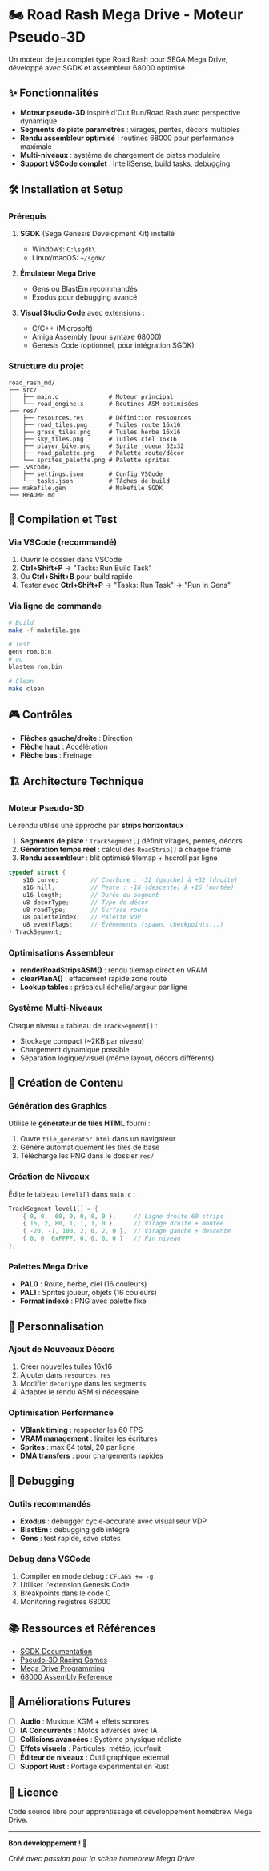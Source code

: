 # 🏍️ Road Rash Mega Drive - Moteur Pseudo-3D

Un moteur de jeu complet type Road Rash pour SEGA Mega Drive, développé avec SGDK et assembleur 68000 optimisé.

## ✨ Fonctionnalités

- **Moteur pseudo-3D** inspiré d'Out Run/Road Rash avec perspective dynamique
- **Segments de piste paramétrés** : virages, pentes, décors multiples
- **Rendu assembleur optimisé** : routines 68000 pour performance maximale
- **Multi-niveaux** : système de chargement de pistes modulaire
- **Support VSCode complet** : IntelliSense, build tasks, debugging

## 🛠️ Installation et Setup

### Prérequis

1. **SGDK** (Sega Genesis Development Kit) installé
   - Windows: `C:\sgdk\`
   - Linux/macOS: `~/sgdk/`

2. **Émulateur Mega Drive**
   - Gens ou BlastEm recommandés
   - Exodus pour debugging avancé

3. **Visual Studio Code** avec extensions :
   - C/C++ (Microsoft)
   - Amiga Assembly (pour syntaxe 68000)
   - Genesis Code (optionnel, pour intégration SGDK)

### Structure du projet

```
road_rash_md/
├── src/
│   ├── main.c              # Moteur principal
│   └── road_engine.s       # Routines ASM optimisées
├── res/
│   ├── resources.res       # Définition ressources
│   ├── road_tiles.png      # Tuiles route 16x16
│   ├── grass_tiles.png     # Tuiles herbe 16x16  
│   ├── sky_tiles.png       # Tuiles ciel 16x16
│   ├── player_bike.png     # Sprite joueur 32x32
│   ├── road_palette.png    # Palette route/décor
│   └── sprites_palette.png # Palette sprites
├── .vscode/
│   ├── settings.json       # Config VSCode
│   └── tasks.json          # Tâches de build
├── makefile.gen            # Makefile SGDK
└── README.md
```

## 🚀 Compilation et Test

### Via VSCode (recommandé)

1. Ouvrir le dossier dans VSCode
2. **Ctrl+Shift+P** → "Tasks: Run Build Task" 
3. Ou **Ctrl+Shift+B** pour build rapide
4. Tester avec **Ctrl+Shift+P** → "Tasks: Run Task" → "Run in Gens"

### Via ligne de commande

```bash
# Build
make -f makefile.gen

# Test 
gens rom.bin
# ou
blastem rom.bin

# Clean
make clean
```

## 🎮 Contrôles

- **Flèches gauche/droite** : Direction
- **Flèche haut** : Accélération
- **Flèche bas** : Freinage

## 🏗️ Architecture Technique

### Moteur Pseudo-3D

Le rendu utilise une approche par **strips horizontaux** :

1. **Segments de piste** : `TrackSegment[]` définit virages, pentes, décors
2. **Génération temps réel** : calcul des `RoadStrip[]` à chaque frame
3. **Rendu assembleur** : blit optimisé tilemap + hscroll par ligne

```c
typedef struct {
    s16 curve;         // Courbure : -32 (gauche) à +32 (droite)  
    s16 hill;          // Pente : -16 (descente) à +16 (montée)
    u16 length;        // Durée du segment
    u8 decorType;      // Type de décor
    u8 roadType;       // Surface route
    u8 paletteIndex;   // Palette VDP
    u8 eventFlags;     // Événements (spawn, checkpoints...)
} TrackSegment;
```

### Optimisations Assembleur

- **renderRoadStripsASM()** : rendu tilemap direct en VRAM
- **clearPlanA()** : effacement rapide zone route
- **Lookup tables** : précalcul échelle/largeur par ligne

### Système Multi-Niveaux

Chaque niveau = tableau de `TrackSegment[]` :
- Stockage compact (~2KB par niveau)
- Chargement dynamique possible
- Séparation logique/visuel (même layout, décors différents)

## 🎨 Création de Contenu

### Génération des Graphics

Utilise le **générateur de tiles HTML** fourni :
1. Ouvre `tile_generator.html` dans un navigateur
2. Génère automatiquement les tiles de base
3. Télécharge les PNG dans le dossier `res/`

### Création de Niveaux

Édite le tableau `level1[]` dans `main.c` :

```c
TrackSegment level1[] = {
    { 0, 0,  60, 0, 0, 0, 0 },     // Ligne droite 60 strips
    { 15, 2, 80, 1, 1, 1, 0 },     // Virage droite + montée 
    { -20, -1, 100, 2, 0, 2, 0 },  // Virage gauche + descente
    { 0, 0, 0xFFFF, 0, 0, 0, 0 }   // Fin niveau
};
```

### Palettes Mega Drive

- **PAL0** : Route, herbe, ciel (16 couleurs)
- **PAL1** : Sprites joueur, objets (16 couleurs)
- **Format indexé** : PNG avec palette fixe

## 🔧 Personnalisation

### Ajout de Nouveaux Décors

1. Créer nouvelles tuiles 16x16
2. Ajouter dans `resources.res`
3. Modifier `decorType` dans les segments
4. Adapter le rendu ASM si nécessaire

### Optimisation Performance

- **VBlank timing** : respecter les 60 FPS
- **VRAM management** : limiter les écritures
- **Sprites** : max 64 total, 20 par ligne
- **DMA transfers** : pour chargements rapides

## 🐛 Debugging

### Outils recommandés

- **Exodus** : debugger cycle-accurate avec visualiseur VDP
- **BlastEm** : debugging gdb intégré  
- **Gens** : test rapide, save states

### Debug dans VSCode

1. Compiler en mode debug : `CFLAGS += -g`
2. Utiliser l'extension Genesis Code
3. Breakpoints dans le code C
4. Monitoring registres 68000

## 📚 Ressources et Références

- [SGDK Documentation](https://github.com/Stephane-D/SGDK)
- [Pseudo-3D Racing Games](http://www.extentofthejam.com/pseudo/)
- [Mega Drive Programming](https://plutiedev.com/)
- [68000 Assembly Reference](http://68k.hax.com/)

## 🚧 Améliorations Futures

- [ ] **Audio** : Musique XGM + effets sonores
- [ ] **IA Concurrents** : Motos adverses avec IA
- [ ] **Collisions avancées** : Système physique réaliste  
- [ ] **Effets visuels** : Particules, météo, jour/nuit
- [ ] **Éditeur de niveaux** : Outil graphique external
- [ ] **Support Rust** : Portage expérimental en Rust

## 📄 Licence

Code source libre pour apprentissage et développement homebrew Mega Drive.

---

**Bon développement ! 🏁**

*Créé avec passion pour la scène homebrew Mega Drive*
